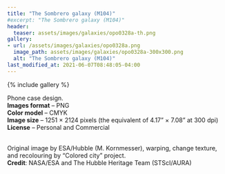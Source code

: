 ```yaml
---
title: "The Sombrero galaxy (M104)"
#excerpt: "The Sombrero galaxy (M104)"
header:
  teaser: assets/images/galaxies/opo0328a-th.png
gallery:
- url: /assets/images/galaxies/opo0328a.png
  image_path: assets/images/galaxies/opo0328a-300x300.png
  alt: "The Sombrero galaxy (M104)"
last_modified_at: 2021-06-07T08:48:05-04:00
---
```


{% include gallery %}

Phone case design.<br/>
**Images format** – PNG<br/>
**Color model** – CMYK<br/>
**Image size** – 1251 × 2124 pixels (the equivalent of 4.17” × 7.08” at 300 dpi)<br/>
**License** – Personal and Commercial<br/><br/>

Original image by ESA/Hubble (M. Kornmesser), warping, change texture, and recolouring by “Colored city” project.<br/>
**Credit**: NASA/ESA and The Hubble Heritage Team (STScI/AURA)